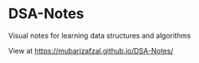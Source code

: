 # DSA-Notes
Visual notes for learning data structures and algorithms 

View at https://mubarizafzal.github.io/DSA-Notes/
